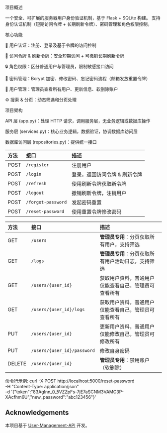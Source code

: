 项目概述

一个安全、可扩展的服务器用户身份验证机制，基于 Flask + SQLite 构建。
支持身份认证机制（短期访问令牌 + 长期刷新令牌）、密码管理和角色权限控制。

核心功能

👤 用户认证：注册、登录及基于令牌的访问控制

🔑 访问令牌 & 刷新令牌：安全短期访问 + 可撤销长期刷新令牌

🔒 角色权限：区分普通用户与管理员，限制敏感接口访问

🔐 密码管理：Bcrypt 加密、修改密码、忘记密码流程（邮箱发放重置令牌）

👥 用户管理：管理员查看所有用户、更新信息、软删除账户

⚙️ 搜索 & 分页：动态筛选和分页处理



项目架构

API 层 (app.py)：处理 HTTP 请求，调用服务层，无业务逻辑或数据库操作

服务层 (services.py)：核心业务逻辑，数据验证，协调数据库访问层

数据库访问层 (repositories.py)：提供统一接口

| 方法   | 接口                 | 描述                   |
| :--- | :----------------- | :----------------------- |
| POST | `/register`        | 注册用户                   |
| POST | `/login`           | 登录，返回访问令牌 & 刷新令牌 |
| POST | `/refresh`         | 使用刷新令牌获取新令牌       |
| POST | `/logout`          | 撤销刷新令牌，注销用户       |
| POST | `/forgot-password` | 发起密码重置               | 
| POST | `/reset-password`  | 使用重置令牌修改密码        |



| 方法     | 接口                          | 描述                         |
| :----- | :-------------------------- | :------------------------- |
| GET    | `/users`                    | **管理员专用**：分页获取所有用户，支持筛选    |
| GET    | `/logs`                    | **管理员专用**：分页获取所有用户活动日志，支持筛选    |
| GET    | `/users/{user_id}`          | 获取用户资料，普通用户仅能查看自己，管理员可查看所有 |
| GET    | `/users/{user_id}/logs`          | 获取用户资料，普通用户仅能查看自己，管理员可查看所有 |
| PUT    | `/users/{user_id}`          | 更新用户资料，普通用户仅能修改自己，管理员可修改所有 |
| PUT    | `/users/{user_id}/password` | 修改自身密码                     |
| DELETE | `/users/{user_id}`          | **管理员专用**：禁用账户（软删除）        |

命令行示例:
curl -X POST http://localhost:5000/reset-password \
  -H "Content-Type: application/json" \
  -d '{"token":"83AgInn_0_5VZZpFs-7jE7aSCNM3VAMC3P-XAcfhm6U","new_password":"abc123456"}'

## Acknowledgements
本项目基于 [User-Management-API](https://github.com/m-arifin-ilham/User-Management-API) 开发。
